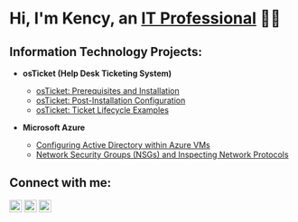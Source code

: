 <h1>Hi, I'm Kency, an <a href="https://linkedin.com/in/kency-francois">IT Professional</a> 👋🏾</h1>

<h2>Information Technology Projects:</h2>

- **osTicket (Help Desk Ticketing System)**  
  - [osTicket: Prerequisites and Installation](https://github.com/kfran127/osticket-prereqs)  
  - [osTicket: Post-Installation Configuration](https://github.com/kfran127/post-install-config)  
  - [osTicket: Ticket Lifecycle Examples](https://github.com/kfran127/ticket-lifecycle)
  
- **Microsoft Azure**  
  - [Configuring Active Directory within Azure VMs](https://github.com/kfran127/configure-ad)  
  - [Network Security Groups (NSGs) and Inspecting Network Protocols](https://github.com/kfran127/azure-network-protocols)

<h2>Connect with me:</h2>

<a href="https://twitter.com/kency" target="_blank"><img src="https://cdn.jsdelivr.net/npm/simple-icons@v3/icons/twitter.svg" alt="Twitter" width="22px"/></a>
<a href="https://linkedin.com/in/kency-francois" target="_blank"><img src="https://cdn.jsdelivr.net/npm/simple-icons@v3/icons/linkedin.svg" alt="LinkedIn" width="22px"/></a>
<a href="https://instagram.com/kency" target="_blank"><img src="https://cdn.jsdelivr.net/npm/simple-icons@v3/icons/instagram.svg" alt="Instagram" width="22px"/></a>
